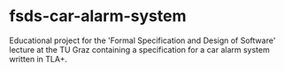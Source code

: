 # fsds-car-alarm-system
Educational project for the 'Formal Specification and Design of Software' lecture at the TU Graz containing a specification for a car alarm system written in TLA+.
